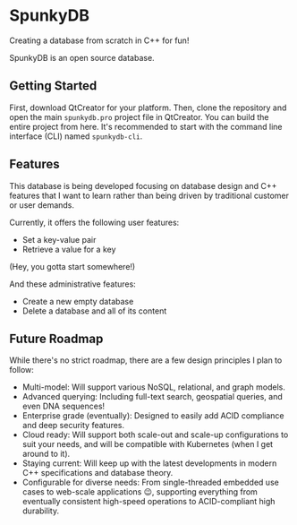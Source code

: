 # SpunkyDB
Creating a database from scratch in C++ for fun!

SpunkyDB is an open source database.

## Getting Started

First, download QtCreator for your platform. Then, clone the repository and open the main `spunkydb.pro` project file in QtCreator. You can build the entire project from here. It's recommended to start with the command line interface (CLI) named `spunkydb-cli`.

## Features

This database is being developed focusing on database design and C++ features that I want to learn rather than being driven by traditional customer or user demands.

Currently, it offers the following user features:

- Set a key-value pair
- Retrieve a value for a key

(Hey, you gotta start somewhere!)

And these administrative features:

- Create a new empty database
- Delete a database and all of its content

## Future Roadmap

While there's no strict roadmap, there are a few design principles I plan to follow:

- Multi-model: Will support various NoSQL, relational, and graph models.
- Advanced querying: Including full-text search, geospatial queries, and even DNA sequences!
- Enterprise grade (eventually): Designed to easily add ACID compliance and deep security features.
- Cloud ready: Will support both scale-out and scale-up configurations to suit your needs, and will be compatible with Kubernetes (when I get around to it).
- Staying current: Will keep up with the latest developments in modern C++ specifications and database theory.
- Configurable for diverse needs: From single-threaded embedded use cases to web-scale applications 😉, supporting everything from eventually consistent high-speed operations to ACID-compliant high durability.

